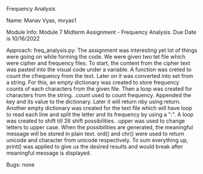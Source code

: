Frequency Analysis 

Name: Manav Vyas, mvyas1

Module Info: Module 7 Midterm Assignment - Frequency Analysis. Due Date is 10/16/2022

Approach: 
freq_analysis.py: The assignment was interesting yet lot of things were going on while forming the code. We were given two tet file which were cipher and frequency files. To start, the content from the cipher text was pasted into the visual code under a variable. A function was creted to count the cfrequency from the text. Later on it was converted into set from a string. For this, an empty dictionary was created to store frequency counts of each characters from the given file. Then a loop was created for characters from the string. .count used to count frequency. Appended the key and its value to the dictionary. Later it will return nby using return. Another empty dictionary was created for the text file which will have loop to read each line and split the letter and its frequency by using a ":". A loop was created to shift till 26 shift possibilities. .upper was used to change letters to upper case. When the possibilities are generated, the meaningful message will be stored in plain text. ord() and chr() were used to return unicode and character from unicode respectively. To sum everything up, print() was applied to give us the desired results and would break after meaningful message is displayed.

Bugs: none
